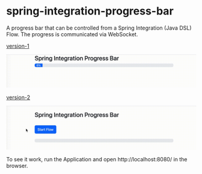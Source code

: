 # spring-integration-progress-bar
A progress bar that can be controlled from a Spring Integration (Java DSL) Flow. The progress is communicated via WebSocket.

[version-1](https://github.com/swiss-chris/spring-integration-progress-bar/tree/version-1/percent-loop)

![progress-bar.gif](progress-bar.gif)

[version-2](https://github.com/swiss-chris/spring-integration-progress-bar/tree/version-2/manual-button)

![progress-bar-2.gif](progress-bar-2.gif)

To see it work, run the Application and open http://localhost:8080/ in the browser.
